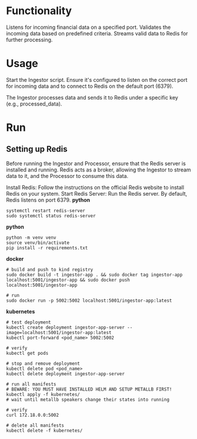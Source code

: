 # Functionality 
Listens for incoming financial data on a specified port. 
Validates the incoming data based on predefined criteria. 
Streams valid data to Redis for further processing. 
# Usage 
Start the Ingestor script. Ensure it's configured to listen on the correct port for incoming data and to connect to Redis on the default port (6379). 
 
The Ingestor processes data and sends it to Redis under a specific key (e.g., processed_data).

# Run
## Setting up Redis 
Before running the Ingestor and Processor, ensure that the Redis server is installed and running. Redis acts as a broker, allowing the Ingestor to stream data to it, and the Processor to consume this data. 
 
Install Redis: Follow the instructions on the official Redis website to install Redis on your system. 
Start Redis Server: Run the Redis server. By default, Redis listens on port 6379. 
**python**
```
systemctl restart redis-server
sudo systemctl status redis-server
```

**python**

```
python -m venv venv
source venv/bin/activate
pip install -r requirements.txt
```

**docker**

```
# build and push to kind registry
sudo docker build -t ingestor-app . && sudo docker tag ingestor-app localhost:5001/ingestor-app && sudo docker push localhost:5001/ingestor-app

# run
sudo docker run -p 5002:5002 localhost:5001/ingestor-app:latest
```

**kubernetes**

```
# test deployment
kubectl create deployment ingestor-app-server --image=localhost:5001/ingestor-app:latest
kubectl port-forward <pod_name> 5002:5002

# verify
kubectl get pods

# stop and remove deployment
kubectl delete pod <pod_name>
kubectl delete deployment ingestor-app-server

# run all manifests
# BEWARE: YOU MUST HAVE INSTALLED HELM AND SETUP METALLB FIRST!
kubectl apply -f kubernetes/
# wait until metallb speakers change their states into running

# verify
curl 172.18.0.0:5002

# delete all manifests
kubectl delete -f kubernetes/
```

